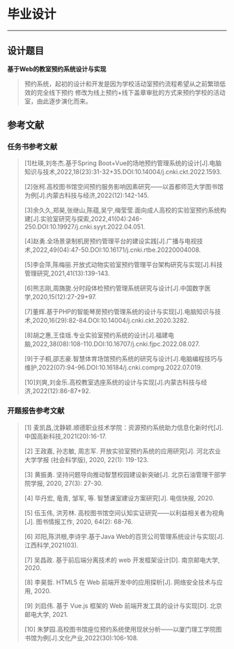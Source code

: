 # 毕业设计

---

## 设计题目

**基于Web的教室预约系统设计与实现**

> 预约系统，起初的设计和开发是因为学校活动室预约流程希望从之前繁琐低效的完全线下预约 修改为线上预约+线下盖章审批的方式来预约学校的活动室，由此逐步演化而来。

## 参考文献

### 任务书参考文献

> <title></title><style>
> @font-face{
> font-family:"Times New Roman";
> }
> @font-face{
> font-family:"宋体";
> }
> p.MsoNormal{
> mso-style-name:正文;
> mso-style-parent:"";
> mso-style-next:"正文首行缩进 2";
> margin:0pt;
> margin-bottom:.0001pt;
> mso-pagination:none;
> text-align:justify;
> text-justify:inter-ideograph;
> font-family:'Times New Roman';
> mso-fareast-font-family:宋体;
> font-size:10.5000pt;
> mso-font-kerning:1.0000pt;
> }
> p.MsoBodyTextFirstIndent2{
> mso-style-name:"正文首行缩进 2";
> mso-style-noshow:yes;
> margin-bottom:6.0000pt;
> margin-left:21.0000pt;
> mso-para-margin-left:2.0000gd;
> text-indent:21.0000pt;
> mso-char-indent-count:2.0000;
> mso-pagination:none;
> text-align:justify;
> text-justify:inter-ideograph;
> font-family:'Times New Roman';
> mso-fareast-font-family:宋体;
> font-size:10.5000pt;
> mso-font-kerning:1.0000pt;
> }
> span.msoIns{
> mso-style-type:export-only;
> mso-style-name:"";
> text-decoration:underline;
> text-underline:single;
> color:blue;
> }
> span.msoDel{
> mso-style-type:export-only;
> mso-style-name:"";
> text-decoration:line-through;
> color:red;
> }
> table.MsoNormalTable{
> mso-style-name:普通表格;
> mso-style-parent:"";
> mso-style-noshow:yes;
> mso-tstyle-rowband-size:0;
> mso-tstyle-colband-size:0;
> mso-padding-alt:0.0000pt 5.4000pt 0.0000pt 5.4000pt;
> mso-para-margin:0pt;
> mso-para-margin-bottom:.0001pt;
> mso-pagination:widow-orphan;
> font-family:'Times New Roman';
> font-size:10.0000pt;
> mso-ansi-language:#0400;
> mso-fareast-language:#0400;
> mso-bidi-language:#0400;
> }
> @page{mso-page-border-surround-header:no;
>  mso-page-border-surround-footer:no;}@page Section0{
> }
> div.Section0{page:Section0;}</style>
> 
> [1]杜瑛,刘冬杰.基于Spring Boot+Vue的场地预约管理系统的设计[J].电脑知识与技术,2022,18(23):31-32+35.DOI:10.14004/j.cnki.ckt.2022.1593.
> 
> [2]张柯.高校图书馆空间预约服务影响因素研究——以首都师范大学图书馆为例[J].内蒙古科技与经济,2022(12):142-145.
> 
> [3]余久久,郑昊,张继山,陈蕴,吴宁,梅莹莹.面向成人高校的实验室预约系统构建[J].实验室研究与探索,2022,41(04):246-250.DOI:10.19927/j.cnki.syyt.2022.04.051.
> 
> [4]赵勇.全场景录制机房预约管理平台的建设实践[J].广播与电视技术,2022,49(04):47-50.DOI:10.16171/j.cnki.rtbe.20220004008.
> 
> [5]李会萍,陈梅丽.开放式动物实验室预约管理平台架构研究与实现[J].科技管理研究,2021,41(13):139-143.
> 
> [6]熊志刚,周旖旎.分时段体检预约管理系统研究与设计[J].中国数字医学,2020,15(12):27-29+97.
> 
> [7]董辉.基于PHP的智能琴房预约管理系统的设计与实现[J].电脑知识与技术,2020,16(29):82-84.DOI:10.14004/j.cnki.ckt.2020.3282.
> 
> [8]胡之惠,王佳瑶.专业实验室预约系统的设计[J].福建电脑,2022,38(08):108-110.DOI:10.16707/j.cnki.fjpc.2022.08.027.
> 
> [9]于子桐,邵志豪.智慧体育场馆预约系统的研究与设计[J].电脑编程技巧与维护,2022(07):94-96.DOI:10.16184/j.cnki.comprg.2022.07.019.
> 
> [10]刘爽,刘金乐.高校教室选座系统的设计与实现[J].内蒙古科技与经济,2022(12):86-87+92.

### 开题报告参考文献

> <title></title><style>
> @font-face{
> font-family:"Times New Roman";
> }
> @font-face{
> font-family:"宋体";
> }
> @list l0:level1{
> mso-level-number-format:decimal;
> mso-level-suffix:tab;
> mso-level-text:"[%1]";
> mso-level-tab-stop:15.6000pt;
> mso-level-number-position:left;
> margin-left:0.0000pt;
> text-indent:0.0000pt;
> font-family:'Times New Roman';}
> p.MsoNormal{
> mso-style-name:正文;
> mso-style-parent:"";
> margin:0pt;
> margin-bottom:.0001pt;
> mso-pagination:none;
> text-align:justify;
> text-justify:inter-ideograph;
> font-family:'Times New Roman';
> font-size:10.5000pt;
> mso-font-kerning:1.0000pt;
> }
> span.msoIns{
> mso-style-type:export-only;
> mso-style-name:"";
> text-decoration:underline;
> text-underline:single;
> color:blue;
> }
> span.msoDel{
> mso-style-type:export-only;
> mso-style-name:"";
> text-decoration:line-through;
> color:red;
> }
> table.MsoNormalTable{
> mso-style-name:普通表格;
> mso-style-parent:"";
> mso-style-noshow:yes;
> mso-tstyle-rowband-size:0;
> mso-tstyle-colband-size:0;
> mso-padding-alt:0.0000pt 5.4000pt 0.0000pt 5.4000pt;
> mso-para-margin:0pt;
> mso-para-margin-bottom:.0001pt;
> mso-pagination:widow-orphan;
> font-family:'Times New Roman';
> font-size:10.0000pt;
> mso-ansi-language:#0400;
> mso-fareast-language:#0400;
> mso-bidi-language:#0400;
> }
> @page{mso-page-border-surround-header:no;
>  mso-page-border-surround-footer:no;}@page Section0{
> }
> div.Section0{page:Section0;}</style>
> 
> [1] 麦凯昌,沈静颖.顺德职业技术学院：资源预约系统助力信息化新时代[J].中国高新科技,2021(20):16-17.
> 
> [2] 王政嘉, 孙志敏, 周志军. 开放实验室预约系统的应用研究[J]. 河北农业大学学报 (社会科学版), 2020, 22(1): 119-123.
> 
> [3] 黄振勇. 坚持问题导向推动智慧校园建设新突破[J]. 北京石油管理干部学院学报, 2020, 27(3): 27-30.
> 
> [4] 毕丹宏, 竜青, 邹军, 等. 智慧课室建设方案研究[J]. 电信快报, 2020.
> 
> [5] 伍玉伟, 洪芳林. 高校图书馆空间认知实证研究——以利益相关者为视角[J]. 图书情报工作, 2020, 64(2): 68-76.
> 
> [6] 邓阳,陈洪根,李诗宇.基于Java Web的百货公司管理系统设计与实现[J].江西科学,2021(03).
> 
> [7] 吴昌政. 基于前后端分离技术的 web 开发框架设计[D]. 南京邮电大学, 2020.
> 
> [8] 李昊哲. HTML5 在 Web 前端开发中的应用探析[J]. 网络安全技术与应用, 2020.
> 
> [9] 刘启伟. 基于 Vue.js 框架的 Web 前端开发工具的设计与实现[D]. 北京邮电大学, 2021.
> 
> [10] 朱梦园.高校图书馆座位预约系统使用现状分析——以厦门理工学院图书馆为例[J].文化产业,2022(30):106-108.
